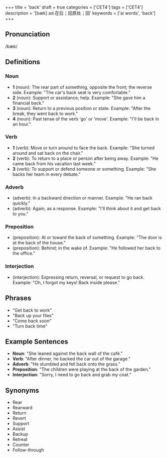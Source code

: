 +++
title = 'back'
draft = true
categories = ['CET4']
tags = ['CET4']
description = '[bæk] ad.在后；回原处；回'
keywords = ['ai words', 'back']
+++

## Pronunciation
/bæk/

## Definitions
### Noun
- **1** (noun): The rear part of something, opposite the front; the reverse side. Example: "The car's back seat is very comfortable."
- **2** (noun): Support or assistance; help. Example: "She gave him a financial back."
- **3** (noun): Return to a previous position or state. Example: "After the break, they went back to work."
- **4** (noun): Past tense of the verb 'go' or 'move'. Example: "I'll be back in an hour."

### Verb
- **1** (verb): Move or turn around to face the back. Example: "She turned around and sat back on the chair."
- **2** (verb): To return to a place or person after being away. Example: "He came back from his vacation last week."
- **3** (verb): To support or defend someone or something. Example: "She backs her team in every debate."

### Adverb
- (adverb): In a backward direction or manner. Example: "He ran back quickly."
- (adverb): Again, as a response. Example: "I'll think about it and get back to you."

### Preposition
- (preposition): At or toward the back of something. Example: "The door is at the back of the house."
- (preposition): Behind; in the wake of. Example: "He followed her back to the office."

### Interjection
- (interjection): Expressing return, reversal, or request to go back. Example: "Oh, I forgot my keys! Back inside please."

## Phrases
- "Get back to work"
- "Back up your files"
- "Come back soon"
- "Turn back time"

## Example Sentences
- **Noun**: "She leaned against the back wall of the café."
- **Verb**: "After dinner, he backed the car out of the garage."
- **Adverb**: "He stumbled and fell back onto the grass."
- **Preposition**: "The children were playing at the back of the garden."
- **Interjection**: "Sorry, I need to go back and grab my coat."

## Synonyms
- Rear
- Rearward
- Return
- Revert
- Support
- Assist
- Backup
- Retreat
- Counter
- Follow-through
